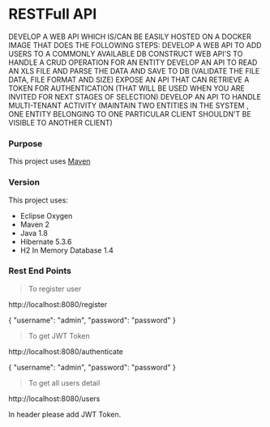 # RESTFull API

DEVELOP A WEB API WHICH IS/CAN BE EASILY HOSTED ON A DOCKER IMAGE THAT DOES THE FOLLOWING STEPS:
DEVELOP A WEB API TO ADD USERS TO A COMMONLY AVAILABLE DB
CONSTRUCT WEB API'S TO HANDLE A CRUD OPERATION FOR AN ENTITY
DEVELOP AN API TO READ AN XLS FILE AND PARSE THE DATA AND SAVE TO DB (VALIDATE THE FILE DATA, FILE FORMAT AND SIZE)
EXPOSE AN API THAT CAN RETRIEVE A TOKEN FOR AUTHENTICATION (THAT WILL BE USED WHEN YOU ARE INVITED FOR NEXT STAGES OF SELECTION)
DEVELOP AN API TO HANDLE MULTI-TENANT ACTIVITY (MAINTAIN TWO ENTITIES IN THE SYSTEM , ONE ENTITY BELONGING TO ONE PARTICULAR CLIENT SHOULDN'T BE VISIBLE TO ANOTHER CLIENT)


### Purpose
This project uses [Maven](https://maven.apache.org/) 

### Version
This project uses:
- Eclipse Oxygen
- Maven 2
- Java 1.8
- Hibernate 5.3.6
- H2 In Memory Database 1.4

 
### Rest End Points
> To register user

http://localhost:8080/register

{
"username": "admin",
"password": "password"
}

> To get JWT Token

http://localhost:8080/authenticate

{
"username": "admin",
"password": "password"
}

> To get all users detail

http://localhost:8080/users

In header please add JWT Token.

  